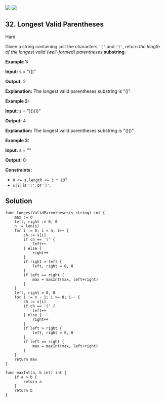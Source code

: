 [![](https://img.shields.io/github/stars/javadev/LeetCode-in-All?label=Stars&style=flat-square)](https://github.com/javadev/LeetCode-in-All)
[![](https://img.shields.io/github/forks/javadev/LeetCode-in-All?label=Fork%20me%20on%20GitHub%20&style=flat-square)](https://github.com/javadev/LeetCode-in-All/fork)

## 32\. Longest Valid Parentheses

Hard

Given a string containing just the characters `'('` and `')'`, return _the length of the longest valid (well-formed) parentheses_ **substring**.

**Example 1:**

**Input:** s = "(()"

**Output:** 2

**Explanation:** The longest valid parentheses substring is "()". 

**Example 2:**

**Input:** s = ")()())"

**Output:** 4

**Explanation:** The longest valid parentheses substring is "()()". 

**Example 3:**

**Input:** s = ""

**Output:** 0 

**Constraints:**

*   <code>0 <= s.length <= 3 * 10<sup>4</sup></code>
*   `s[i]` is `'('`, or `')'`.

## Solution

```golang
func longestValidParentheses(s string) int {
	max := 0
	left, right := 0, 0
	n := len(s)
	for i := 0; i < n; i++ {
		ch := s[i]
		if ch == '(' {
			left++
		} else {
			right++
		}
		if right > left {
			left, right = 0, 0
		}
		if left == right {
			max = maxInt(max, left+right)
		}
	}
	left, right = 0, 0
	for i := n - 1; i >= 0; i-- {
		ch := s[i]
		if ch == '(' {
			left++
		} else {
			right++
		}
		if left > right {
			left, right = 0, 0
		}
		if left == right {
			max = maxInt(max, left+right)
		}
	}
	return max
}

func maxInt(a, b int) int {
	if a > b {
		return a
	}
	return b
}
```